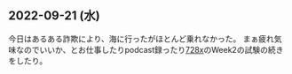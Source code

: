 ## 2022-09-21 (水)

今日はあるある詐欺により、海に行ったがほとんど乗れなかった。
まぁ疲れ気味なのでいいか、とお仕事したりpodcast録ったり[728x](728x.md)のWeek2の試験の続きをしたり。